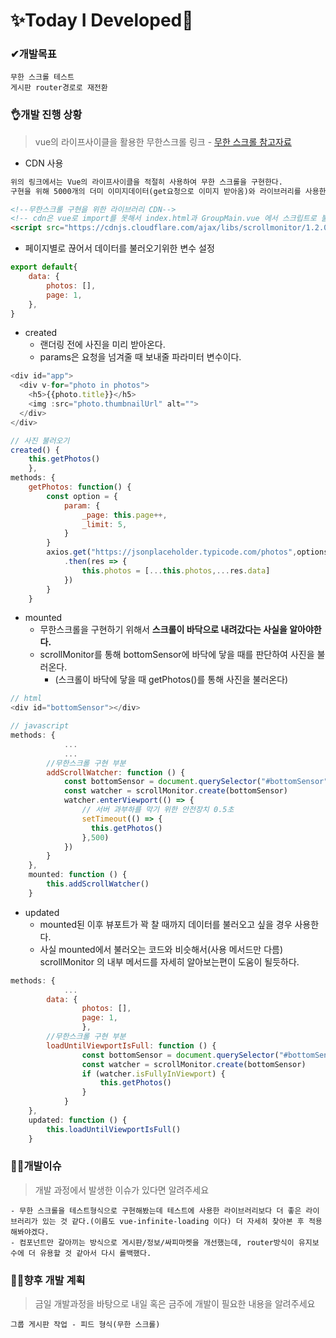 # ✨Today I Developed🤞



### ✔개발목표

```
무한 스크롤 테스트
게시판 router경로로 재전환
```

### 👌개발 진행 상황

> vue의 라이프사이클을 활용한 무한스크롤 링크 -  [무한 스크롤 참고자료](https://velog.io/@unani92/Vue-JS-%EB%AC%B4%ED%95%9C%EC%8A%A4%ED%81%AC%EB%A1%A4%EA%B3%BC-%EB%9D%BC%EC%9D%B4%ED%94%84%EC%82%AC%EC%9D%B4%ED%81%B4-Hook)

- CDN 사용

```html
위의 링크에서는 Vue의 라이프사이클을 적절히 사용하여 무한 스크롤을 구현한다.
구현을 위해 5000개의 더미 이미지데이터(get요청으로 이미지 받아옴)와 라이브러리를 사용한다.

<!--무한스크롤 구현을 위한 라이브러리 CDN-->
<!-- cdn은 vue로 import를 못해서 index.html과 GroupMain.vue 에서 스크립트로 불러와서 사용했다. -->
<script src="https://cdnjs.cloudflare.com/ajax/libs/scrollmonitor/1.2.0/scrollMonitor.js" integrity="sha256-BseZlDlA+yL4qu+Voi82iFa5aaifralQEXIjOjaXgeo=" crossorigin="anonymous"></script>
```

- 페이지별로 끊어서 데이터를 불러오기위한 변수 설정

```javascript
export default{
    data: {
        photos: [],
        page: 1,    
    },
}
```

- created
  - 랜더링 전에 사진을 미리 받아온다.
  - params은 요청을 넘겨줄 때 보내줄 파라미터 변수이다.

```javascript
<div id="app">
  <div v-for="photo in photos">
    <h5>{{photo.title}}</h5>
    <img :src="photo.thumbnailUrl" alt="">
  </div>
</div>

// 사진 불러오기
created() {
	this.getPhotos()
	},
methods: {
	getPhotos: function() {
		const option = {
			param: {
				_page: this.page++,
				_limit: 5,
			}
		}
		axios.get("https://jsonplaceholder.typicode.com/photos",options)
			.then(res => {
				this.photos = [...this.photos,...res.data]
			})   
		}
	}
```

- mounted
  - 무한스크롤을 구현하기 위해서 **스크롤이 바닥으로 내려갔다는 사실을 알아야한다.**
  - scrollMonitor를 통해 bottomSensor에 바닥에 닿을 때를 판단하여 사진을 불러온다.
    - (스크롤이 바닥에 닿을 때 getPhotos()를 통해 사진을 불러온다)

```javascript
// html
<div id="bottomSensor"></div>

// javascript
methods: {
            ...
            ...
        //무한스크롤 구현 부분
        addScrollWatcher: function () {
            const bottomSensor = document.querySelector("#bottomSensor")
            const watcher = scrollMonitor.create(bottomSensor)
            watcher.enterViewport(() => {
                // 서버 과부하를 막기 위한 안전장치 0.5초
                setTimeout(() => {
                  this.getPhotos()
                },500)
            })
        }
    },
    mounted: function () {
        this.addScrollWatcher()
    }
```

- updated
  - mounted된 이후 뷰포트가 꽉 찰 때까지 데이터를 불러오고 싶을 경우 사용한다.
  - 사실 mounted에서 불러오는 코드와 비슷해서(사용 메서드만 다름) scrollMonitor 의 내부 메서드를 자세히 알아보는편이 도움이 될듯하다.

```javascript
methods: {
            ...
        data: {
                photos: [],
                page: 1,    
                },
        //무한스크롤 구현 부분
        loadUntilViewportIsFull: function () {
                const bottomSensor = document.querySelector("#bottomSensor")
                const watcher = scrollMonitor.create(bottomSensor)
                if (watcher.isFullyInViewport) {
                    this.getPhotos()
                }
            }
    },
    updated: function () {
        this.loadUntilViewportIsFull()
    }
```



### 🤷‍♂️개발이슈

> 개발 과정에서 발생한 이슈가 있다면 알려주세요

```
- 무한 스크롤을 테스트형식으로 구현해봤는데 테스트에 사용한 라이브러리보다 더 좋은 라이브러리가 있는 것 같다.(이름도 vue-infinite-loading 이다) 더 자세히 찾아본 후 적용해봐야겠다.
- 컴포넌트만 갈아끼는 방식으로 게시판/정보/싸피마켓을 개선했는데, router방식이 유지보수에 더 유용할 것 같아서 다시 롤백했다.
```



### 🐱‍🚀향후 개발 계획

> 금일 개발과정을 바탕으로 내일 혹은 금주에 개발이 필요한 내용을 알려주세요

```
그룹 게시판 작업 - 피드 형식(무한 스크롤)
```

